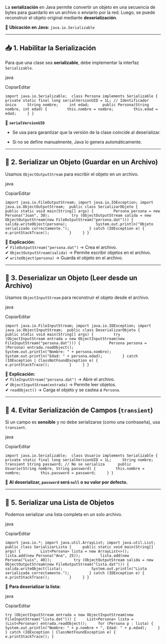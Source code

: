 La **serialización** en Java permite convertir un objeto en una secuencia de bytes para guardarlo en un archivo o enviarlo por la red. Luego, se puede reconstruir el objeto original mediante **deserialización**.

📌 **Ubicación en Java:** `java.io.Serializable`

---

## 📥 **1. Habilitar la Serialización**

Para que una clase sea **serializable**, debe implementar la interfaz `Serializable`.

java

CopiarEditar

`import java.io.Serializable;  class Persona implements Serializable {     private static final long serialVersionUID = 1L; // Identificador único     String nombre;     int edad;      public Persona(String nombre, int edad) {         this.nombre = nombre;         this.edad = edad;     } }`

📌 **`serialVersionUID`**

- Se usa para garantizar que la versión de la clase coincide al deserializar.
    
- Si no se define manualmente, Java lo genera automáticamente.
    

---

## 📌 **2. Serializar un Objeto (Guardar en un Archivo)**

Usamos `ObjectOutputStream` para escribir el objeto en un archivo.

java

CopiarEditar

`import java.io.FileOutputStream; import java.io.IOException; import java.io.ObjectOutputStream;  public class SerializarObjeto {     public static void main(String[] args) {         Persona persona = new Persona("Juan", 30);          try (ObjectOutputStream salida = new ObjectOutputStream(new FileOutputStream("persona.dat"))) {             salida.writeObject(persona);             System.out.println("Objeto serializado correctamente.");         } catch (IOException e) {             e.printStackTrace();         }     } }`

📌 **Explicación:**  
✔ `FileOutputStream("persona.dat")` → Crea el archivo.  
✔ `ObjectOutputStream(salida)` → Permite escribir objetos en el archivo.  
✔ `writeObject(persona)` → Guarda el objeto en el archivo.

---

## 📌 **3. Deserializar un Objeto (Leer desde un Archivo)**

Usamos `ObjectInputStream` para reconstruir el objeto desde el archivo.

java

CopiarEditar

`import java.io.FileInputStream; import java.io.IOException; import java.io.ObjectInputStream;  public class DeserializarObjeto {     public static void main(String[] args) {         try (ObjectInputStream entrada = new ObjectInputStream(new FileInputStream("persona.dat"))) {             Persona persona = (Persona) entrada.readObject();             System.out.println("Nombre: " + persona.nombre);             System.out.println("Edad: " + persona.edad);         } catch (IOException | ClassNotFoundException e) {             e.printStackTrace();         }     } }`

📌 **Explicación:**  
✔ `FileInputStream("persona.dat")` → Abre el archivo.  
✔ `ObjectInputStream(entrada)` → Permite leer objetos.  
✔ `readObject()` → Carga el objeto y se castea a `Persona`.

---

## 📌 **4. Evitar Serialización de Campos (`transient`)**

Si un campo es **sensible** y no debe serializarse (como una contraseña), usa `transient`.

java

CopiarEditar

`import java.io.Serializable;  class Usuario implements Serializable {     private static final long serialVersionUID = 1L;     String nombre;     transient String password; // No se serializa      public Usuario(String nombre, String password) {         this.nombre = nombre;         this.password = password;     } }`

📌 **Al deserializar, `password` será `null` o su valor por defecto.**

---

## 📌 **5. Serializar una Lista de Objetos**

Podemos serializar una lista completa en un solo archivo.

java

CopiarEditar

`import java.io.*; import java.util.ArrayList; import java.util.List;  public class SerializarLista {     public static void main(String[] args) {         List<Persona> lista = new ArrayList<>();         lista.add(new Persona("Ana", 25));         lista.add(new Persona("Luis", 40));          try (ObjectOutputStream salida = new ObjectOutputStream(new FileOutputStream("lista.dat"))) {             salida.writeObject(lista);             System.out.println("Lista serializada correctamente.");         } catch (IOException e) {             e.printStackTrace();         }     } }`

📌 **Para deserializar la lista:**

java

CopiarEditar

`try (ObjectInputStream entrada = new ObjectInputStream(new FileInputStream("lista.dat"))) {     List<Persona> lista = (List<Persona>) entrada.readObject();     for (Persona p : lista) {         System.out.println("Nombre: " + p.nombre + ", Edad: " + p.edad);     } } catch (IOException | ClassNotFoundException e) {     e.printStackTrace(); }`